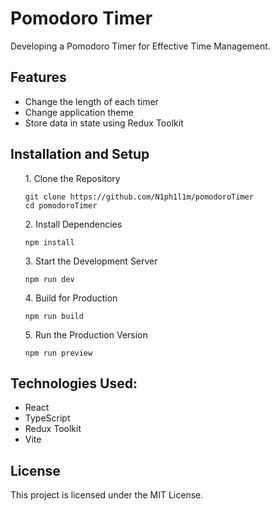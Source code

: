 <h1>Pomodoro Timer </h1>

<p>Developing a Pomodoro Timer for Effective Time Management.</p>

<h2>Features</h2>
<ul>
  <li>Change the length of each timer</li>
    <li>Change application theme</li>
    <li>Store data in state using Redux Toolkit</li>
</ul>
<h2>Installation and Setup</h2>
<ul>
  <p> 1. Clone the Repository</p>
  
    git clone https://github.com/N1ph1l1m/pomodoroTimer
    cd pomodoroTimer
    
  <p>2. Install Dependencies</p>
  
    npm install

  <p>3. Start the Development Server</p>
  
    npm run dev

  <p>4. Build for Production</p>

    npm run build

<p>5. Run the Production Version</p>

    npm run preview
    
</ul>
 <h2>Technologies Used:</h2>
<ul>
  <li>React</li>
  <li>TypeScript</li>
  <li>Redux Toolkit</li>
  <li>Vite</li>
</ul>


<h2>License</h2>

<p>This project is licensed under the MIT License.</p>
